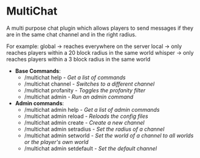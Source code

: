# MultiChat

A multi purpose chat plugin which allows players to send messages if they are in the same chat channel and in the right radius.

For example:
global -> reaches everywhere on the server
local -> only reaches players within a 20 block radius in the same world
whisper -> only reaches players within a 3 block radius in the same world

- **Base Commands**:
  - /multichat help - _Get a list of commands_
  - /multichat channel <channel> - _Switches to a different channel_
  - /multichat profanity - _Toggles the profanity filter_
  - /multichat admin <admincommand> - _Run an admin command_
- **Admin commands**:
  - /multichat admin help - _Get a list of admin commands_
  - /multichat admin reload - _Reloads the config files_
  - /multichat admin create <channel> - _Create a new channel_
  - /multichat admin setradius <channel> <radius> - _Set the radius of a channel_
  - /multichat admin setworld <channel> <world> - _Set the world of a channel to all worlds or the player's own world_
  - /multichat admin setdefault <channel> - _Set the default channel_
